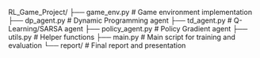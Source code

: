 RL_Game_Project/
├── game_env.py           # Game environment implementation
├── dp_agent.py           # Dynamic Programming agent
├── td_agent.py           # Q-Learning/SARSA agent
├── policy_agent.py       # Policy Gradient agent
├── utils.py              # Helper functions
├── main.py               # Main script for training and evaluation
└── report/               # Final report and presentation